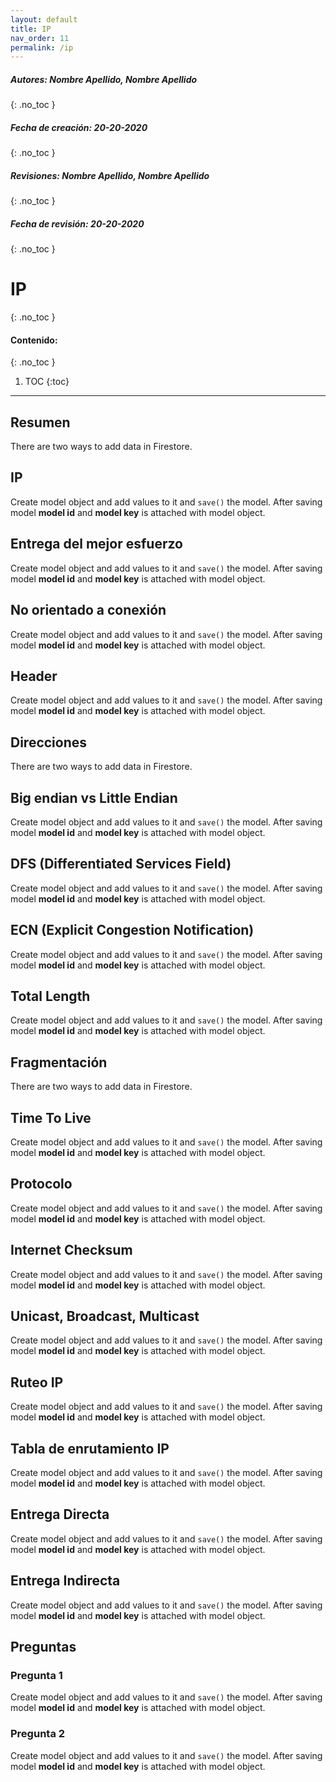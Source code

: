 ```yaml
---
layout: default
title: IP
nav_order: 11
permalink: /ip
---
```

##### **Autores:** Nombre Apellido, Nombre Apellido
{: .no_toc }

##### **Fecha de creación:** 20-20-2020
{: .no_toc }

##### **Revisiones:**  Nombre Apellido, Nombre Apellido
{: .no_toc }

##### **Fecha de revisión:** 20-20-2020
{: .no_toc }

# IP
{: .no_toc }

#### Contenido:
{: .no_toc }

1. TOC
{:toc}

---


## Resumen
There are two ways to add data in Firestore.

## IP
Create model object and add values to it and `save()` the model. After saving model **model id** and 
**model key** is attached with model object.

## Entrega del mejor esfuerzo
Create model object and add values to it and `save()` the model. After saving model **model id** and 
**model key** is attached with model object.

## No orientado a conexión
Create model object and add values to it and `save()` the model. After saving model **model id** and 
**model key** is attached with model object.

## Header
Create model object and add values to it and `save()` the model. After saving model **model id** and 
**model key** is attached with model object.

## Direcciones
There are two ways to add data in Firestore.

## Big endian vs Little Endian
Create model object and add values to it and `save()` the model. After saving model **model id** and 
**model key** is attached with model object.

## DFS (Differentiated Services Field) 
Create model object and add values to it and `save()` the model. After saving model **model id** and 
**model key** is attached with model object.

## ECN (Explicit Congestion Notification)
Create model object and add values to it and `save()` the model. After saving model **model id** and 
**model key** is attached with model object.

## Total Length
Create model object and add values to it and `save()` the model. After saving model **model id** and 
**model key** is attached with model object.

## Fragmentación
There are two ways to add data in Firestore.

## Time To Live
Create model object and add values to it and `save()` the model. After saving model **model id** and 
**model key** is attached with model object.

## Protocolo
Create model object and add values to it and `save()` the model. After saving model **model id** and 
**model key** is attached with model object.

## Internet Checksum
Create model object and add values to it and `save()` the model. After saving model **model id** and 
**model key** is attached with model object.

## Unicast, Broadcast, Multicast
Create model object and add values to it and `save()` the model. After saving model **model id** and 
**model key** is attached with model object.

## Ruteo IP
Create model object and add values to it and `save()` the model. After saving model **model id** and 
**model key** is attached with model object.

## Tabla de enrutamiento IP
Create model object and add values to it and `save()` the model. After saving model **model id** and 
**model key** is attached with model object.

## Entrega Directa
Create model object and add values to it and `save()` the model. After saving model **model id** and 
**model key** is attached with model object.

## Entrega Indirecta
Create model object and add values to it and `save()` the model. After saving model **model id** and 
**model key** is attached with model object.


## Preguntas

### Pregunta 1
Create model object and add values to it and `save()` the model. After saving model **model id** and 
**model key** is attached with model object.

### Pregunta 2
Create model object and add values to it and `save()` the model. After saving model **model id** and 
**model key** is attached with model object.
